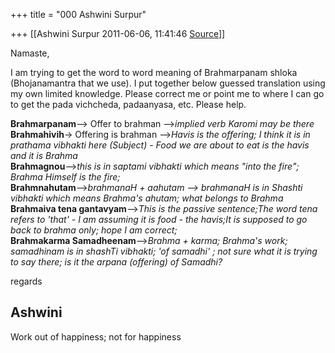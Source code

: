 +++
title = "000 Ashwini Surpur"

+++
[[Ashwini Surpur	2011-06-06, 11:41:46 [Source](https://groups.google.com/g/samskrita/c/EAaEwFp5gXU)]]



Namaste,

  

I am trying to get the word to word meaning of Brahmarpanam shloka (Bhojanamantra that we use). I put together below guessed translation using my own limited knowledge. Please correct me or point me to where I can go to get the pada vichcheda, padaanyasa, etc. Please help.

  

  

**Brahmarpanam**--> Offer to brahman -->*implied verb Karomi may be there*  
**Brahmahivih**-> Offering is brahman -->*Havis is the offering; I think it is in prathama vibhakti here (Subject) - Food we are about to eat is the havis and it is Brahma*  
**Brahmagnou**-->*this is in saptami vibhakti which means "into the fire"; Brahma Himself is the fire;*  
**Brahmnahutam**-->*brahmanaH + aahutam --> brahmanaH is in Shashti vibhakti which means Brahma's ahutam; what belongs to Brahma*  
**Brahmaiva tena gantavyam**-->*This is the passive sentence;The word tena refers to 'that' - I am assuming it is food - the havis;It is supposed to go back to brahma only; hope I am correct;*  
**Brahmakarma Samadheenam**-->*Brahma + karma; Brahma's work; samadhinam is in shashTi vibhakti; 'of samadhi' ; not sure what it is trying to say there; is it the arpana (offering) of Samadhi?*  
  

  

regards

Ashwini  
--  

Work out of happiness; not for happiness

  

